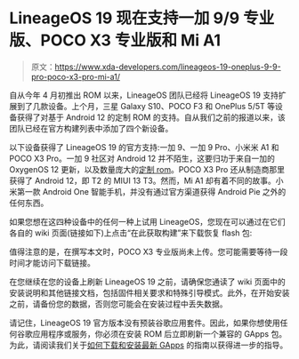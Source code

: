 # LineageOS 19 现在支持一加 9/9 专业版、POCO X3 专业版和 Mi A1

> 原文：<https://www.xda-developers.com/lineageos-19-oneplus-9-9-pro-poco-x3-pro-mi-a1/>

自从今年 4 月初推出 ROM 以来，LineageOS 团队已经将 LineageOS 19 支持扩展到了几款设备。上个月，三星 Galaxy S10、POCO F3 和 OnePlus 5/5T 等设备获得了对基于 Android 12 的定制 ROM 的支持。自从我们之前的报道以来，该团队已经在官方构建列表中添加了四个新设备。

以下设备获得了 LineageOS 19 的官方支持:一加 9、一加 9 Pro、小米米 A1 和 POCO X3 Pro。一加 9 社区对 Android 12 并不陌生，这要归功于来自一加的 OxygenOS 12 更新，以及数量庞大的[定制 rom](https://www.xda-developers.com/android-12-custom-rom/)。POCO X3 Pro 还从制造商那里获得了 Android 12，即 T2 的 MIUI 13 T3。然而，Mi A1 却有着不同的故事。小米第一款 Android One 智能手机，并没有通过官方渠道获得 Android Pie 之外的任何东西。

如果您想在这四种设备中的任何一种上试用 LineageOS，您现在可以通过在它们各自的 wiki 页面(链接如下)上点击“在此获取构建”来下载恢复 flash 包:

值得注意的是，在撰写本文时，POCO X3 专业版尚未上传。您可能需要等待一段时间才能访问下载链接。

在您继续在您的设备上刷新 LineageOS 19 之前，请确保您通读了 wiki 页面中的安装说明和其他链接文档，包括固件相关要求和特殊引导模式。此外，在开始安装之前，请备份您的数据，否则您可能会在安装过程中丢失数据。

请记住，LineageOS 19 官方版本没有预装谷歌应用套件。因此，如果你想使用任何谷歌应用程序或服务，你必须在安装 ROM 后立即刷新一个兼容的 GApps 包。为此，请阅读我们关于[如何下载和安装最新 GApps](https://www.xda-developers.com/download-google-apps-gapps/) 的指南以获得进一步的指导。